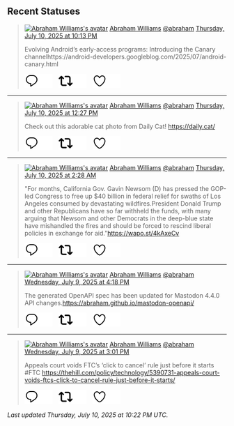 ## Recent Statuses

> <a href="https://indieweb.social/@abraham"><img alt="Abraham Williams's avatar" src="https://cdn.masto.host/indiewebsocial/accounts/avatars/109/292/540/382/343/163/original/d00f2e03ce9c85b1.jpg" height="24" width="24" ></a> [Abraham Williams](https://indieweb.social/@abraham) [@abraham](https://indieweb.social/@abraham) [Thursday, July 10, 2025 at 10:13 PM](https://indieweb.social/@abraham/114831235335607197)
>
> Evolving Android’s early-access programs: Introducing the Canary channelhttps://android-developers.googleblog.com/2025/07/android-canary.html
>
> [![Reply](./images/reply_light.svg#gh-light-mode-only "Reply")](https://indieweb.social/@abraham/114831235335607197#gh-light-mode-only)[![Reply](./images/reply.svg#gh-dark-mode-only "Reply")](https://indieweb.social/@abraham/114831235335607197#gh-dark-mode-only)&emsp;[![Boost](./images/retweet_light.svg#gh-light-mode-only "Boost")](https://indieweb.social/@abraham/114831235335607197#gh-light-mode-only)[![Boost](./images/retweet.svg#gh-dark-mode-only "Boost")](https://indieweb.social/@abraham/114831235335607197#gh-dark-mode-only)&emsp;[![Favorite](./images/like_light.svg#gh-light-mode-only "Favorite")](https://indieweb.social/@abraham/114831235335607197#gh-light-mode-only)[![Favorite](./images/like.svg#gh-dark-mode-only "Favorite")](https://indieweb.social/@abraham/114831235335607197#gh-dark-mode-only)


---

> <a href="https://indieweb.social/@abraham"><img alt="Abraham Williams's avatar" src="https://cdn.masto.host/indiewebsocial/accounts/avatars/109/292/540/382/343/163/original/d00f2e03ce9c85b1.jpg" height="24" width="24" ></a> [Abraham Williams](https://indieweb.social/@abraham) [@abraham](https://indieweb.social/@abraham) [Thursday, July 10, 2025 at 12:27 PM](https://indieweb.social/@abraham/114828930961318751)
>
> Check out this adorable cat photo from Daily Cat! https://daily.cat/
>
> [![Reply](./images/reply_light.svg#gh-light-mode-only "Reply")](https://indieweb.social/@abraham/114828930961318751#gh-light-mode-only)[![Reply](./images/reply.svg#gh-dark-mode-only "Reply")](https://indieweb.social/@abraham/114828930961318751#gh-dark-mode-only)&emsp;[![Boost](./images/retweet_light.svg#gh-light-mode-only "Boost")](https://indieweb.social/@abraham/114828930961318751#gh-light-mode-only)[![Boost](./images/retweet.svg#gh-dark-mode-only "Boost")](https://indieweb.social/@abraham/114828930961318751#gh-dark-mode-only)&emsp;[![Favorite](./images/like_light.svg#gh-light-mode-only "Favorite")](https://indieweb.social/@abraham/114828930961318751#gh-light-mode-only)[![Favorite](./images/like.svg#gh-dark-mode-only "Favorite")](https://indieweb.social/@abraham/114828930961318751#gh-dark-mode-only)


---

> <a href="https://indieweb.social/@abraham"><img alt="Abraham Williams's avatar" src="https://cdn.masto.host/indiewebsocial/accounts/avatars/109/292/540/382/343/163/original/d00f2e03ce9c85b1.jpg" height="24" width="24" ></a> [Abraham Williams](https://indieweb.social/@abraham) [@abraham](https://indieweb.social/@abraham) [Thursday, July 10, 2025 at 2:28 AM](https://indieweb.social/@abraham/114826575791302551)
>
> &quot;For months, California Gov. Gavin Newsom (D) has pressed the GOP-led Congress to free up $40 billion in federal relief for swaths of Los Angeles consumed by devastating wildfires.President Donald Trump and other Republicans have so far withheld the funds, with many arguing that Newsom and other Democrats in the deep-blue state have mishandled the fires and should be forced to rescind liberal policies in exchange for aid.&quot;https://wapo.st/4kAxeCv
>
> [![Reply](./images/reply_light.svg#gh-light-mode-only "Reply")](https://indieweb.social/@abraham/114826575791302551#gh-light-mode-only)[![Reply](./images/reply.svg#gh-dark-mode-only "Reply")](https://indieweb.social/@abraham/114826575791302551#gh-dark-mode-only)&emsp;[![Boost](./images/retweet_light.svg#gh-light-mode-only "Boost")](https://indieweb.social/@abraham/114826575791302551#gh-light-mode-only)[![Boost](./images/retweet.svg#gh-dark-mode-only "Boost")](https://indieweb.social/@abraham/114826575791302551#gh-dark-mode-only)&emsp;[![Favorite](./images/like_light.svg#gh-light-mode-only "Favorite")](https://indieweb.social/@abraham/114826575791302551#gh-light-mode-only)[![Favorite](./images/like.svg#gh-dark-mode-only "Favorite")](https://indieweb.social/@abraham/114826575791302551#gh-dark-mode-only)


---

> <a href="https://indieweb.social/@abraham"><img alt="Abraham Williams's avatar" src="https://cdn.masto.host/indiewebsocial/accounts/avatars/109/292/540/382/343/163/original/d00f2e03ce9c85b1.jpg" height="24" width="24" ></a> [Abraham Williams](https://indieweb.social/@abraham) [@abraham](https://indieweb.social/@abraham) [Wednesday, July 9, 2025 at 4:18 PM](https://indieweb.social/@abraham/114824179437155410)
>
> The generated OpenAPI spec has been updated for Mastodon 4.4.0 API changes.https://abraham.github.io/mastodon-openapi/
>
> [![Reply](./images/reply_light.svg#gh-light-mode-only "Reply")](https://indieweb.social/@abraham/114824179437155410#gh-light-mode-only)[![Reply](./images/reply.svg#gh-dark-mode-only "Reply")](https://indieweb.social/@abraham/114824179437155410#gh-dark-mode-only)&emsp;[![Boost](./images/retweet_light.svg#gh-light-mode-only "Boost")](https://indieweb.social/@abraham/114824179437155410#gh-light-mode-only)[![Boost](./images/retweet.svg#gh-dark-mode-only "Boost")](https://indieweb.social/@abraham/114824179437155410#gh-dark-mode-only)&emsp;[![Favorite](./images/like_light.svg#gh-light-mode-only "Favorite")](https://indieweb.social/@abraham/114824179437155410#gh-light-mode-only)[![Favorite](./images/like.svg#gh-dark-mode-only "Favorite")](https://indieweb.social/@abraham/114824179437155410#gh-dark-mode-only)


---

> <a href="https://indieweb.social/@abraham"><img alt="Abraham Williams's avatar" src="https://cdn.masto.host/indiewebsocial/accounts/avatars/109/292/540/382/343/163/original/d00f2e03ce9c85b1.jpg" height="24" width="24" ></a> [Abraham Williams](https://indieweb.social/@abraham) [@abraham](https://indieweb.social/@abraham) [Wednesday, July 9, 2025 at 3:01 PM](https://indieweb.social/@abraham/114823873292385844)
>
> Appeals court voids FTC’s ‘click to cancel’ rule just before it starts #FTC https://thehill.com/policy/technology/5390731-appeals-court-voids-ftcs-click-to-cancel-rule-just-before-it-starts/
>
> [![Reply](./images/reply_light.svg#gh-light-mode-only "Reply")](https://indieweb.social/@abraham/114823873292385844#gh-light-mode-only)[![Reply](./images/reply.svg#gh-dark-mode-only "Reply")](https://indieweb.social/@abraham/114823873292385844#gh-dark-mode-only)&emsp;[![Boost](./images/retweet_light.svg#gh-light-mode-only "Boost")](https://indieweb.social/@abraham/114823873292385844#gh-light-mode-only)[![Boost](./images/retweet.svg#gh-dark-mode-only "Boost")](https://indieweb.social/@abraham/114823873292385844#gh-dark-mode-only)&emsp;[![Favorite](./images/like_light.svg#gh-light-mode-only "Favorite")](https://indieweb.social/@abraham/114823873292385844#gh-light-mode-only)[![Favorite](./images/like.svg#gh-dark-mode-only "Favorite")](https://indieweb.social/@abraham/114823873292385844#gh-dark-mode-only)


_Last updated Thursday, July 10, 2025 at 10:22 PM UTC._
